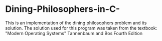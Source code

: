 # Dining-Philosophers-in-C-
This is an implementation of the dining philosophers problem and its solution.
The solution used for this program was taken from the textbook:
"Modern Operating Systems"
Tannenbaum and Bos
Fourth Edition 
